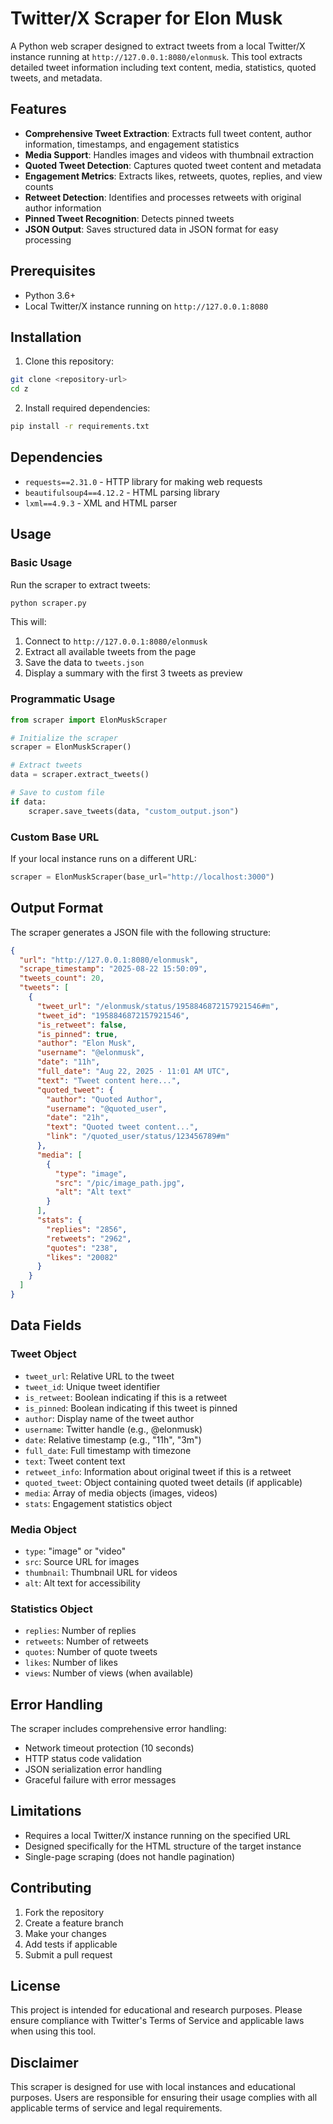 # Twitter/X Scraper for Elon Musk

A Python web scraper designed to extract tweets from a local Twitter/X instance running at `http://127.0.0.1:8080/elonmusk`. This tool extracts detailed tweet information including text content, media, statistics, quoted tweets, and metadata.

## Features

- **Comprehensive Tweet Extraction**: Extracts full tweet content, author information, timestamps, and engagement statistics
- **Media Support**: Handles images and videos with thumbnail extraction
- **Quoted Tweet Detection**: Captures quoted tweet content and metadata
- **Engagement Metrics**: Extracts likes, retweets, quotes, replies, and view counts
- **Retweet Detection**: Identifies and processes retweets with original author information
- **Pinned Tweet Recognition**: Detects pinned tweets
- **JSON Output**: Saves structured data in JSON format for easy processing

## Prerequisites

- Python 3.6+
- Local Twitter/X instance running on `http://127.0.0.1:8080`

## Installation

1. Clone this repository:
```bash
git clone <repository-url>
cd z
```

2. Install required dependencies:
```bash
pip install -r requirements.txt
```

## Dependencies

- `requests==2.31.0` - HTTP library for making web requests
- `beautifulsoup4==4.12.2` - HTML parsing library
- `lxml==4.9.3` - XML and HTML parser

## Usage

### Basic Usage

Run the scraper to extract tweets:

```bash
python scraper.py
```

This will:
1. Connect to `http://127.0.0.1:8080/elonmusk`
2. Extract all available tweets from the page
3. Save the data to `tweets.json`
4. Display a summary with the first 3 tweets as preview

### Programmatic Usage

```python
from scraper import ElonMuskScraper

# Initialize the scraper
scraper = ElonMuskScraper()

# Extract tweets
data = scraper.extract_tweets()

# Save to custom file
if data:
    scraper.save_tweets(data, "custom_output.json")
```

### Custom Base URL

If your local instance runs on a different URL:

```python
scraper = ElonMuskScraper(base_url="http://localhost:3000")
```

## Output Format

The scraper generates a JSON file with the following structure:

```json
{
  "url": "http://127.0.0.1:8080/elonmusk",
  "scrape_timestamp": "2025-08-22 15:50:09",
  "tweets_count": 20,
  "tweets": [
    {
      "tweet_url": "/elonmusk/status/1958846872157921546#m",
      "tweet_id": "1958846872157921546",
      "is_retweet": false,
      "is_pinned": true,
      "author": "Elon Musk",
      "username": "@elonmusk",
      "date": "11h",
      "full_date": "Aug 22, 2025 · 11:01 AM UTC",
      "text": "Tweet content here...",
      "quoted_tweet": {
        "author": "Quoted Author",
        "username": "@quoted_user",
        "date": "21h",
        "text": "Quoted tweet content...",
        "link": "/quoted_user/status/123456789#m"
      },
      "media": [
        {
          "type": "image",
          "src": "/pic/image_path.jpg",
          "alt": "Alt text"
        }
      ],
      "stats": {
        "replies": "2856",
        "retweets": "2962",
        "quotes": "238",
        "likes": "20082"
      }
    }
  ]
}
```

## Data Fields

### Tweet Object
- `tweet_url`: Relative URL to the tweet
- `tweet_id`: Unique tweet identifier
- `is_retweet`: Boolean indicating if this is a retweet
- `is_pinned`: Boolean indicating if this tweet is pinned
- `author`: Display name of the tweet author
- `username`: Twitter handle (e.g., @elonmusk)
- `date`: Relative timestamp (e.g., "11h", "3m")
- `full_date`: Full timestamp with timezone
- `text`: Tweet content text
- `retweet_info`: Information about original tweet if this is a retweet
- `quoted_tweet`: Object containing quoted tweet details (if applicable)
- `media`: Array of media objects (images, videos)
- `stats`: Engagement statistics object

### Media Object
- `type`: "image" or "video"
- `src`: Source URL for images
- `thumbnail`: Thumbnail URL for videos
- `alt`: Alt text for accessibility

### Statistics Object
- `replies`: Number of replies
- `retweets`: Number of retweets
- `quotes`: Number of quote tweets
- `likes`: Number of likes
- `views`: Number of views (when available)

## Error Handling

The scraper includes comprehensive error handling:
- Network timeout protection (10 seconds)
- HTTP status code validation
- JSON serialization error handling
- Graceful failure with error messages

## Limitations

- Requires a local Twitter/X instance running on the specified URL
- Designed specifically for the HTML structure of the target instance
- Single-page scraping (does not handle pagination)

## Contributing

1. Fork the repository
2. Create a feature branch
3. Make your changes
4. Add tests if applicable
5. Submit a pull request

## License

This project is intended for educational and research purposes. Please ensure compliance with Twitter's Terms of Service and applicable laws when using this tool.

## Disclaimer

This scraper is designed for use with local instances and educational purposes. Users are responsible for ensuring their usage complies with all applicable terms of service and legal requirements.
